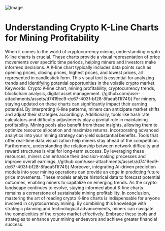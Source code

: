 
![Image](https://github.com/user-attachments/assets/4a25d116-2220-4385-b08e-f287af8fcbc4)
# Understanding Crypto K-Line Charts for Mining Profitability
When it comes to the world of cryptocurrency mining, understanding crypto K-line charts is crucial. These charts provide a visual representation of price movements over specific time periods, helping miners and investors make informed decisions. A K-line chart typically includes data points such as opening prices, closing prices, highest prices, and lowest prices, all represented in candlestick form. This visual tool is essential for analyzing trends and identifying potential opportunities in the volatile crypto market.
Keywords: Crypto K-line chart, mining profitability, cryptocurrency trends, blockchain analysis, digital asset management.
 //github.com/user-attachments/assets/d7419ec9-dc67-403f-bf28-8faea5f1f74f))
For miners, staying updated on these charts can significantly impact their earning potential. By interpreting K-line patterns, miners can anticipate market shifts and adjust their strategies accordingly. Additionally, tools like hash rate calculators and difficulty adjustments play a pivotal role in maintaining profitability. Mining pools also benefit from these insights, allowing them to optimize resource allocation and maximize returns.
Incorporating advanced analytics into your mining strategy can yield substantial benefits. Tools that offer real-time data visualization help miners stay ahead of the competition. Furthermore, understanding the relationship between network difficulty and reward structures is vital for long-term success. By leveraging these resources, miners can enhance their decision-making processes and improve overall earnings.
 //github.com/user-attachments/assets/d7419ec9-dc67-403f-bf28-8faea5f1f74f))
Moreover, integrating AI-driven prediction models into your mining operations can provide an edge in predicting future price movements. These models analyze historical data to forecast potential outcomes, enabling miners to capitalize on emerging trends. As the crypto landscape continues to evolve, staying informed about K-line charts remains a cornerstone of sustainable mining profitability.
In conclusion, mastering the art of reading crypto K-line charts is indispensable for anyone involved in cryptocurrency mining. By combining this knowledge with strategic planning and technological advancements, miners can navigate the complexities of the crypto market effectively. Embrace these tools and strategies to enhance your mining endeavors and achieve greater financial success.
